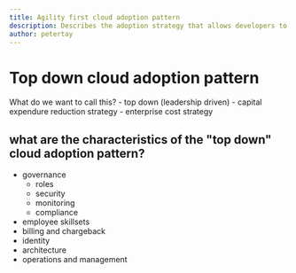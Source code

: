 ```yaml
---
title: Agility first cloud adoption pattern
description: Describes the adoption strategy that allows developers to experiment in the cloud with minimal governance
author: petertay
---
```


# Top down cloud adoption pattern

What do we want to call this?
    - top down (leadership driven)
    - capital expendure reduction strategy
    - enterprise cost strategy

## what are the characteristics of the "top down" cloud adoption pattern?

- governance
    - roles
    - security
    - monitoring
    - compliance
- employee skillsets
- billing and chargeback
- identity
- architecture
- operations and management